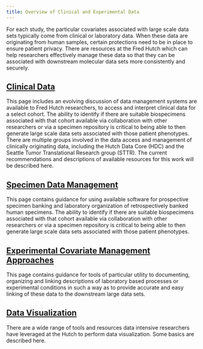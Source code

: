 ```yaml
---
title: Overview of Clinical and Experimental Data
---
```

For each study, the particular covariates associated with large scale data sets typically come from clinical or laboratory data. When these data are originating from human samples, certain protections need to be in place to ensure patient privacy. There are resources at the Fred Hutch which can help researchers effectively manage these data so that they can be associated with downstream molecular data sets more consistently and securely.  

## [Clinical Data](/generation/clsp_clinicalCov/)
This page includes an evolving discussion of data management systems are available to Fred Hutch researchers, to access and interpret clinical data for a select cohort.  The ability to identify if there are suitable biospecimens associated with that cohort available via collaboration with other researchers or via a specimen repository is critical to being able to then generate large scale data sets associated with those patient phenotypes. There are multiple groups involved in the data access and management of clinically originating data, including the Hutch Data Core (HDC) and the Seattle Tumor Translational Research group (STTR).  The current recommendations and descriptions of available resources for this work will be described here.

## [Specimen Data Management](/generation/clsp_specimenBanking/)
This page contains guidance for using available software for prospective specimen banking and laboratory organization of retrospectively banked human specimens.  The ability to identify if there are suitable biospecimens associated with that cohort available via collaboration with other researchers or via a specimen repository is critical to being able to then generate large scale data sets associated with those patient phenotypes.

## [Experimental Covariate Management Approaches](/generation/clsp_labCov/)
This page contains guidance for tools of particular utility to documenting, organizing and linking descriptions of laboratory based processes or experimental conditions in such a way as to provide accurate and easy linking of these data to the downstream large data sets.  

## [Data Visualization](/generation/data-viz/)
There are a wide range of tools and resources data intensive researchers have leveraged at the Hutch to perform data visualization.  Some basics are described here.  
